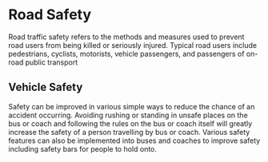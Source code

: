# Road Safety

Road traffic safety refers to the methods and measures used to prevent road users from being killed or seriously injured. Typical road users include pedestrians, cyclists, motorists, vehicle passengers, and passengers of on-road public transport 

## Vehicle Safety
Safety can be improved in various simple ways to reduce the chance of an accident occurring. Avoiding rushing or standing in unsafe places on the bus or coach and following the rules on the bus or coach itself will greatly increase the safety of a person travelling by bus or coach. Various safety features can also be implemented into buses and coaches to improve safety including safety bars for people to hold onto.
